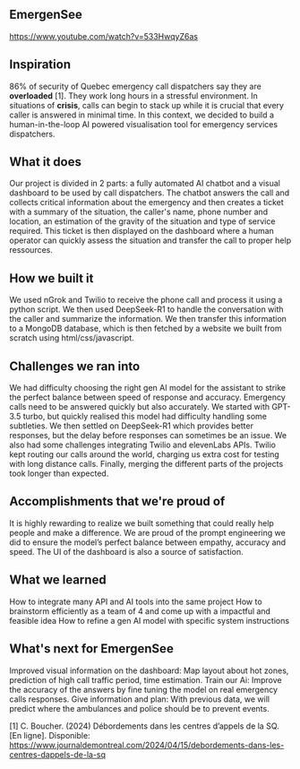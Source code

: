 ## EmergenSee

https://www.youtube.com/watch?v=533HwqyZ6as

## Inspiration
86% of security of Quebec emergency call dispatchers say they are **overloaded** [1]. They work long hours in a stressful environment. In situations of **crisis**, calls can begin to stack up while it is crucial that every caller is answered in minimal time. In this context, we decided to build a  human-in-the-loop AI powered visualisation tool for emergency services dispatchers.

## What it does
Our project is divided in 2 parts: a fully automated AI chatbot and a visual dashboard to be used by call dispatchers.
The chatbot answers the call and collects critical information about the emergency and then creates a ticket with a summary of the situation, the caller's name, phone number and location, an estimation of the gravity of the situation and type of service required.
This ticket is then displayed on the dashboard where a human operator can quickly assess the situation and transfer the call to proper help ressources.

## How we built it
We used nGrok and Twilio to receive the phone call and process it using a python script. We then used DeepSeek-R1 to handle the conversation with the caller and summarize the information. We then transfer this information to a MongoDB database, which is then fetched by a website we built from scratch using html/css/javascript.

## Challenges we ran into
We had difficulty choosing the right gen AI model for the assistant to strike the perfect balance between speed of response and accuracy. Emergency calls need to be answered quickly but also accurately. We started with GPT-3.5 turbo, but quickly realised this model had difficulty handling some subtleties. We then settled on DeepSeek-R1 which provides better responses, but the delay before responses can sometimes be an issue.
We also had some challenges integrating Twilio and elevenLabs APIs. Twilio kept routing our calls around the world, charging us extra cost for testing with long distance calls. Finally, merging the different parts of the projects took longer than expected.

## Accomplishments that we're proud of
It is highly rewarding to realize we built something that could really help people and make a difference.
We are proud of the prompt engineering we did to ensure the model’s perfect balance between empathy, accuracy and speed.
The UI of the dashboard is also a source of satisfaction.

## What we learned
How to integrate many API and AI tools into the same project
How to brainstorm efficiently as a team of 4 and come up with a impactful and feasible idea
How to refine a gen AI model with specific system instructions

## What's next for EmergenSee
Improved visual information on the dashboard: Map layout about hot zones, prediction of high call traffic period, time estimation.
Train our Ai: Improve the accuracy of the answers by fine tuning the model on real emergency calls responses.
Give information and plan: With previous data, we will predict where the ambulances and police should be to prevent events.


[1]	C. Boucher. (2024) Débordements dans les centres d’appels de la SQ. [En ligne]. Disponible: https://www.journaldemontreal.com/2024/04/15/debordements-dans-les-centres-dappels-de-la-sq
